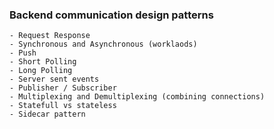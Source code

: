 ### Backend communication design patterns
    - Request Response
    - Synchronous and Asynchronous (worklaods)
    - Push
    - Short Polling
    - Long Polling
    - Server sent events
    - Publisher / Subscriber
    - Multiplexing and Demultiplexing (combining connections)
    - Statefull vs stateless
    - Sidecar pattern
